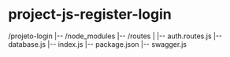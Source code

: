 # project-js-register-login

/projeto-login
|-- /node_modules
|-- /routes
|   |-- auth.routes.js
|-- database.js
|-- index.js
|-- package.json
|-- swagger.js